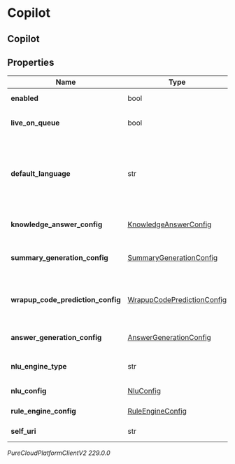 # Copilot

## Copilot

## Properties

|Name | Type | Description | Notes|
|------------ | ------------- | ------------- | -------------|
| **enabled** | bool | Copilot is enabled. | [optional] |
| **live_on_queue** | bool | Copilot is live on selected queue. | |
| **default_language** | str | Copilot default language, e.g. [en-US, es-US, es-ES]. Once set, it can not be modified. | |
| **knowledge_answer_config** | [KnowledgeAnswerConfig](KnowledgeAnswerConfig) | Knowledge answer configuration. | [optional] |
| **summary_generation_config** | [SummaryGenerationConfig](SummaryGenerationConfig) | Copilot generated summary configuration. | [optional] |
| **wrapup_code_prediction_config** | [WrapupCodePredictionConfig](WrapupCodePredictionConfig) | Copilot generated wrapup code prediction configuration. | [optional] |
| **answer_generation_config** | [AnswerGenerationConfig](AnswerGenerationConfig) | Answer generation configuration. | [optional] |
| **nlu_engine_type** | str | Language understanding engine type. | [optional] |
| **nlu_config** | [NluConfig](NluConfig) | NLU configuration. | [optional] |
| **rule_engine_config** | [RuleEngineConfig](RuleEngineConfig) | Rule engine configuration. | [optional] |
| **self_uri** | str | The URI for this object | [optional] |



_PureCloudPlatformClientV2 229.0.0_
